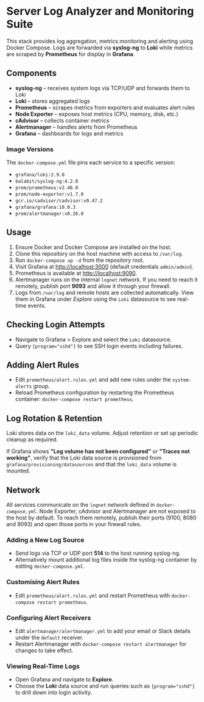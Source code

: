 # Server Log Analyzer and Monitoring Suite

This stack provides log aggregation, metrics monitoring and alerting using Docker Compose. Logs are forwarded via **syslog-ng** to **Loki** while metrics are scraped by **Prometheus** for display in **Grafana**.

## Components
- **syslog-ng** – receives system logs via TCP/UDP and forwards them to Loki
- **Loki** – stores aggregated logs
- **Prometheus** – scrapes metrics from exporters and evaluates alert rules
- **Node Exporter** – exposes host metrics (CPU, memory, disk, etc.)
- **cAdvisor** – collects container metrics
- **Alertmanager** – handles alerts from Prometheus
- **Grafana** – dashboards for logs and metrics

### Image Versions
The `docker-compose.yml` file pins each service to a specific version:

- `grafana/loki:2.9.0`
- `balabit/syslog-ng:4.2.0`
- `prom/prometheus:v2.46.0`
- `prom/node-exporter:v1.7.0`
- `gcr.io/cadvisor/cadvisor:v0.47.2`
- `grafana/grafana:10.0.3`
- `prom/alertmanager:v0.26.0`

## Usage
1. Ensure Docker and Docker Compose are installed on the host.
2. Clone this repository on the host machine with access to `/var/log`.
3. Run `docker-compose up -d` from the repository root.
4. Visit Grafana at [http://localhost:3000](http://localhost:3000) (default credentials `admin/admin`).
5. Prometheus is available at [http://localhost:9090](http://localhost:9090).
6. Alertmanager runs on the internal `lognet` network. If you need to reach it remotely, publish port **9093** and allow it through your firewall.
7. Logs from `/var/log` and remote hosts are collected automatically. View them in Grafana under *Explore* using the `Loki` datasource to see real-time events.

## Checking Login Attempts
- Navigate to Grafana > Explore and select the `Loki` datasource.
- Query `{program="sshd"}` to see SSH login events including failures.

## Adding Alert Rules
- Edit `prometheus/alert.rules.yml` and add new rules under the `system-alerts` group.
- Reload Prometheus configuration by restarting the Prometheus container: `docker-compose restart prometheus`.

## Log Rotation & Retention
Loki stores data on the `loki_data` volume. Adjust retention or set up periodic cleanup as required.

If Grafana shows **"Log volume has not been configured"** or **"Traces not working"**, verify that the Loki data source is provisioned from `grafana/provisioning/datasources` and that the `loki_data` volume is mounted.

## Network
All services communicate on the `lognet` network defined in `docker-compose.yml`.
Node Exporter, cAdvisor and Alertmanager are not exposed to the host by default.
To reach them remotely, publish their ports (9100, 8080 and 9093) and open those
ports in your firewall rules.

### Adding a New Log Source
- Send logs via TCP or UDP port **514** to the host running syslog-ng.
- Alternatively mount additional log files inside the syslog-ng container by editing `docker-compose.yml`.

### Customising Alert Rules
- Edit `prometheus/alert.rules.yml` and restart Prometheus with `docker-compose restart prometheus`.

### Configuring Alert Receivers
- Edit `alertmanager/alertmanager.yml` to add your email or Slack details under the `default` receiver.
- Restart Alertmanager with `docker-compose restart alertmanager` for changes to take effect.

### Viewing Real-Time Logs
- Open Grafana and navigate to **Explore**.
- Choose the **Loki** data source and run queries such as `{program="sshd"}` to drill down into login activity.
